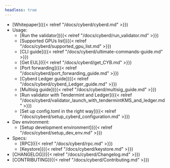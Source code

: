```yaml
---
headless: true
---
```

- [Whitepaper]({{< relref "/docs/cyberd/cyberd.md" >}})
- Usage:
  - [Run the validator]({{< relref "/docs/cyberd/run_validator.md" >}})
  - [Supported GPUs list]({{< relref "/docs/cyberd/supported_gpu_list.md" >}})
  - [CLI guide]({{< relref "/docs/cyberd/ultimate-commands-guide.md" >}})
  - [Get EUL]({{< relref "/docs/cyberd/get_CYB.md" >}})
  - [Port forwarding]({{< relref "/docs/cyberd/port_forwarding_guide.md" >}})
  - [Cyberd Ledger guide]({{< relref "/docs/cyberd/cyberd_Ledger_guide.md" >}})
  - [Multisig guide]({{< relref "/docs/cyberd/multisig_guide.md" >}})
  - [Run validator with Tendermint and Ledger]({{< relref "/docs/cyberd/validator_launch_with_tendermintKMS_and_ledger.md" >}})
  - [Set up config.toml in the right way]({{< relref "/docs/cyberd/setup_cyberd_configuration.md" >}})
- Dev environment:
  - [Setup development environment]({{< relref "/docs/cyberd/setup_dev_env.md" >}})
- Specs:
  - [RPC]({{< relref "/docs/cyberd/rpc.md" >}})
  - [Keystore]({{< relref "/docs/cyberd/keystore.md" >}})
- [CHANGELOG]({{< relref "/docs/cyberd/Changelog.md" >}})
- [CONTRIBUTING]({{< relref "/docs/cyberd/Contributing.md" >}})
